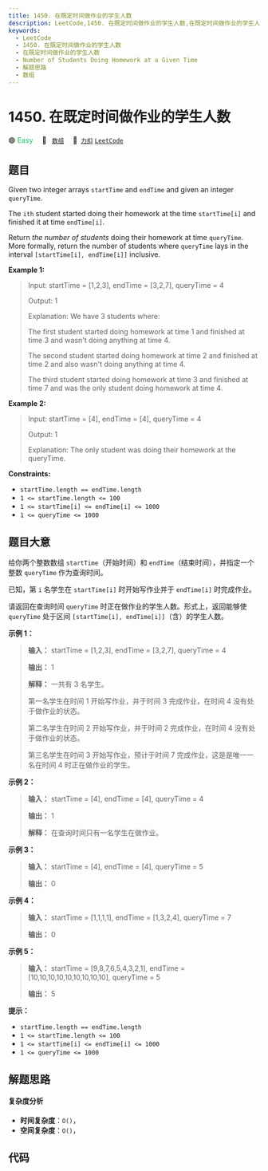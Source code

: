 ```yaml
---
title: 1450. 在既定时间做作业的学生人数
description: LeetCode,1450. 在既定时间做作业的学生人数,在既定时间做作业的学生人数,Number of Students Doing Homework at a Given Time,解题思路,数组
keywords:
  - LeetCode
  - 1450. 在既定时间做作业的学生人数
  - 在既定时间做作业的学生人数
  - Number of Students Doing Homework at a Given Time
  - 解题思路
  - 数组
---
```


# 1450. 在既定时间做作业的学生人数

🟢 <font color=#15bd66>Easy</font>&emsp; 🔖&ensp; [`数组`](/tag/array.md)&emsp; 🔗&ensp;[`力扣`](https://leetcode.cn/problems/number-of-students-doing-homework-at-a-given-time) [`LeetCode`](https://leetcode.com/problems/number-of-students-doing-homework-at-a-given-time)

## 题目

Given two integer arrays `startTime` and `endTime` and given an integer
`queryTime`.

The `ith` student started doing their homework at the time `startTime[i]` and
finished it at time `endTime[i]`.

Return _the number of students_ doing their homework at time `queryTime`. More
formally, return the number of students where `queryTime` lays in the interval
`[startTime[i], endTime[i]]` inclusive.



**Example 1:**

> Input: startTime = [1,2,3], endTime = [3,2,7], queryTime = 4
> 
> Output: 1
> 
> Explanation: We have 3 students where:
> 
> The first student started doing homework at time 1 and finished at time 3 and wasn't doing anything at time 4.
> 
> The second student started doing homework at time 2 and finished at time 2 and also wasn't doing anything at time 4.
> 
> The third student started doing homework at time 3 and finished at time 7 and was the only student doing homework at time 4.

**Example 2:**

> Input: startTime = [4], endTime = [4], queryTime = 4
> 
> Output: 1
> 
> Explanation: The only student was doing their homework at the queryTime.

**Constraints:**

  * `startTime.length == endTime.length`
  * `1 <= startTime.length <= 100`
  * `1 <= startTime[i] <= endTime[i] <= 1000`
  * `1 <= queryTime <= 1000`


## 题目大意

给你两个整数数组 `startTime`（开始时间）和 `endTime`（结束时间），并指定一个整数 `queryTime` 作为查询时间。

已知，第 `i` 名学生在 `startTime[i]` 时开始写作业并于 `endTime[i]` 时完成作业。

请返回在查询时间 `queryTime` 时正在做作业的学生人数。形式上，返回能够使 `queryTime` 处于区间 `[startTime[i],
endTime[i]]`（含）的学生人数。



**示例 1：**

> 
> 
> 
> 
> 
> **输入：** startTime = [1,2,3], endTime = [3,2,7], queryTime = 4
> 
> **输出：** 1
> 
> **解释：** 一共有 3 名学生。
> 
> 第一名学生在时间 1 开始写作业，并于时间 3 完成作业，在时间 4 没有处于做作业的状态。
> 
> 第二名学生在时间 2 开始写作业，并于时间 2 完成作业，在时间 4 没有处于做作业的状态。
> 
> 第三名学生在时间 3 开始写作业，预计于时间 7 完成作业，这是是唯一一名在时间 4 时正在做作业的学生。
> 
> 

**示例 2：**

> 
> 
> 
> 
> 
> **输入：** startTime = [4], endTime = [4], queryTime = 4
> 
> **输出：** 1
> 
> **解释：** 在查询时间只有一名学生在做作业。
> 
> 

**示例 3：**

> 
> 
> 
> 
> 
> **输入：** startTime = [4], endTime = [4], queryTime = 5
> 
> **输出：** 0
> 
> 

**示例 4：**

> 
> 
> 
> 
> 
> **输入：** startTime = [1,1,1,1], endTime = [1,3,2,4], queryTime = 7
> 
> **输出：** 0
> 
> 

**示例 5：**

> 
> 
> 
> 
> 
> **输入：** startTime = [9,8,7,6,5,4,3,2,1], endTime = [10,10,10,10,10,10,10,10,10], queryTime = 5
> 
> **输出：** 5
> 
> 



**提示：**

  * `startTime.length == endTime.length`
  * `1 <= startTime.length <= 100`
  * `1 <= startTime[i] <= endTime[i] <= 1000`
  * `1 <= queryTime <= 1000`


## 解题思路

#### 复杂度分析

- **时间复杂度**：`O()`，
- **空间复杂度**：`O()`，

## 代码

```javascript

```